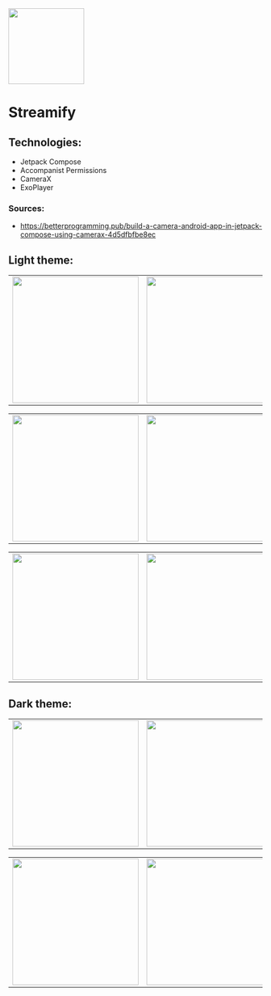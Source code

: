 <img src="https://user-images.githubusercontent.com/93789076/234590192-c84fa707-b7d1-47ba-92fc-3aed76e00c84.png" width="150">

# Streamify

## Technologies:

- Jetpack Compose
- Accompanist Permissions
- CameraX
- ExoPlayer

### Sources:

- https://betterprogramming.pub/build-a-camera-android-app-in-jetpack-compose-using-camerax-4d5dfbfbe8ec

## Light theme:
|          |             |                |       |
| :---:    |    :----:   |          :---: | :---: |
| <img src="https://user-images.githubusercontent.com/93789076/234599710-97c5018e-2ed3-466c-9344-ec45a69c48b1.jpg" width="250"> | <img src="https://user-images.githubusercontent.com/93789076/234599851-d20747d7-39dc-4e55-bcec-c9bca920d7d3.jpg" width="250"> | <img src="https://user-images.githubusercontent.com/93789076/234599946-07785987-e1c9-4da1-9a67-93166f1accb5.jpg" width="250"> | <img src="https://user-images.githubusercontent.com/93789076/234600036-d070e203-b2a7-48ce-a734-3f2e2e80348f.jpg" width="250"> |

|          |             |                |       |
| :---:    |    :----:   |          :---: | :---: |
| <img src="https://user-images.githubusercontent.com/93789076/234602785-68413e09-379c-4ff4-ab08-58c64596968b.jpg" width="250"> | <img src="https://user-images.githubusercontent.com/93789076/234603094-94c1f66c-98f9-45cf-822a-1b1faddc958d.jpg" width="250"> | <img src="https://user-images.githubusercontent.com/93789076/234603276-d4cbefef-9e27-4ae5-a134-6f1e24fe0e0b.jpg" width="250"> | <img src="https://user-images.githubusercontent.com/93789076/234603437-13f8f4e3-ce29-44ab-a1c1-238363a61512.jpg" width="250"> |

|          |             |                |       |
| :---:    |    :----:   |          :---: | :---: |
| <img src="https://user-images.githubusercontent.com/93789076/234603763-8c6d8382-41ee-43b8-9963-52e9877b90ed.jpg" width="250"> | <img src="https://user-images.githubusercontent.com/93789076/234603897-b2c8d81c-1735-49d0-875c-663e37fa4386.jpg" width="250"> | <img src="https://user-images.githubusercontent.com/93789076/234604055-a3a881eb-adca-4459-8e7b-66cb2c801232.jpg" width="250"> | <img src="https://user-images.githubusercontent.com/93789076/234604491-c8efc1cc-e097-4d39-ae02-0a5637f2cd59.jpg" width="250"> |

## Dark theme:
|          |             |                |       |
| :---:    |    :----:   |          :---: | :---: |
| <img src="https://user-images.githubusercontent.com/93789076/234604723-b5b25ddb-0121-41de-b280-fc3dcdd212c0.jpg" width="250"> | <img src="https://user-images.githubusercontent.com/93789076/234604805-83aeb1aa-21d2-4284-b573-1504a09f14e6.jpg" width="250"> | <img src="https://user-images.githubusercontent.com/93789076/234604891-489e96ed-827b-4a43-a04d-f8bc0969162a.jpg" width="250"> | <img src="https://user-images.githubusercontent.com/93789076/234605086-c4652ba2-9b4c-44e5-ad18-89371c778ec4.jpg" width="250"> |

|          |             |                |       |
| :---:    |    :----:   |          :---: | :---: |
| <img src="https://user-images.githubusercontent.com/93789076/234605559-6a15d8ac-399f-4e1d-81c3-b4dfeb69c671.jpg" width="250"> | <img src="https://user-images.githubusercontent.com/93789076/234605606-81c16403-9889-4ba4-bc15-834193829456.jpg" width="250"> | <img src="https://user-images.githubusercontent.com/93789076/234605698-b1b201ad-73b1-423a-a7c5-9920a67113ef.jpg" width="250"> | <img src="https://user-images.githubusercontent.com/93789076/234605787-708370c7-017d-401e-8c68-e7e2bab7c713.jpg" width="250"> |
